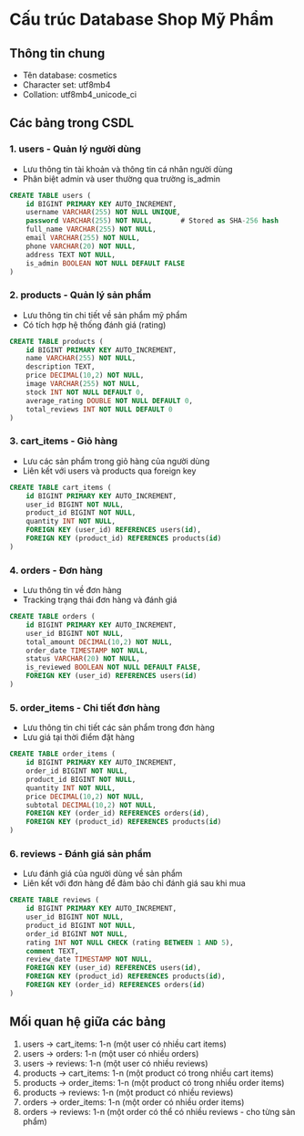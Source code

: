 # Cấu trúc Database Shop Mỹ Phẩm

## Thông tin chung

-   Tên database: cosmetics
-   Character set: utf8mb4
-   Collation: utf8mb4_unicode_ci

## Các bảng trong CSDL

### 1. users - Quản lý người dùng

-   Lưu thông tin tài khoản và thông tin cá nhân người dùng
-   Phân biệt admin và user thường qua trường is_admin

```sql
CREATE TABLE users (
    id BIGINT PRIMARY KEY AUTO_INCREMENT,
    username VARCHAR(255) NOT NULL UNIQUE,
    password VARCHAR(255) NOT NULL,       # Stored as SHA-256 hash
    full_name VARCHAR(255) NOT NULL,
    email VARCHAR(255) NOT NULL,
    phone VARCHAR(20) NOT NULL,
    address TEXT NOT NULL,
    is_admin BOOLEAN NOT NULL DEFAULT FALSE
)
```

### 2. products - Quản lý sản phẩm

-   Lưu thông tin chi tiết về sản phẩm mỹ phẩm
-   Có tích hợp hệ thống đánh giá (rating)

```sql
CREATE TABLE products (
    id BIGINT PRIMARY KEY AUTO_INCREMENT,
    name VARCHAR(255) NOT NULL,
    description TEXT,
    price DECIMAL(10,2) NOT NULL,
    image VARCHAR(255) NOT NULL,
    stock INT NOT NULL DEFAULT 0,
    average_rating DOUBLE NOT NULL DEFAULT 0,
    total_reviews INT NOT NULL DEFAULT 0
)
```

### 3. cart_items - Giỏ hàng

-   Lưu các sản phẩm trong giỏ hàng của người dùng
-   Liên kết với users và products qua foreign key

```sql
CREATE TABLE cart_items (
    id BIGINT PRIMARY KEY AUTO_INCREMENT,
    user_id BIGINT NOT NULL,
    product_id BIGINT NOT NULL,
    quantity INT NOT NULL,
    FOREIGN KEY (user_id) REFERENCES users(id),
    FOREIGN KEY (product_id) REFERENCES products(id)
)
```

### 4. orders - Đơn hàng

-   Lưu thông tin về đơn hàng
-   Tracking trạng thái đơn hàng và đánh giá

```sql
CREATE TABLE orders (
    id BIGINT PRIMARY KEY AUTO_INCREMENT,
    user_id BIGINT NOT NULL,
    total_amount DECIMAL(10,2) NOT NULL,
    order_date TIMESTAMP NOT NULL,
    status VARCHAR(20) NOT NULL,
    is_reviewed BOOLEAN NOT NULL DEFAULT FALSE,
    FOREIGN KEY (user_id) REFERENCES users(id)
)
```

### 5. order_items - Chi tiết đơn hàng

-   Lưu thông tin chi tiết các sản phẩm trong đơn hàng
-   Lưu giá tại thời điểm đặt hàng

```sql
CREATE TABLE order_items (
    id BIGINT PRIMARY KEY AUTO_INCREMENT,
    order_id BIGINT NOT NULL,
    product_id BIGINT NOT NULL,
    quantity INT NOT NULL,
    price DECIMAL(10,2) NOT NULL,
    subtotal DECIMAL(10,2) NOT NULL,
    FOREIGN KEY (order_id) REFERENCES orders(id),
    FOREIGN KEY (product_id) REFERENCES products(id)
)
```

### 6. reviews - Đánh giá sản phẩm

-   Lưu đánh giá của người dùng về sản phẩm
-   Liên kết với đơn hàng để đảm bảo chỉ đánh giá sau khi mua

```sql
CREATE TABLE reviews (
    id BIGINT PRIMARY KEY AUTO_INCREMENT,
    user_id BIGINT NOT NULL,
    product_id BIGINT NOT NULL,
    order_id BIGINT NOT NULL,
    rating INT NOT NULL CHECK (rating BETWEEN 1 AND 5),
    comment TEXT,
    review_date TIMESTAMP NOT NULL,
    FOREIGN KEY (user_id) REFERENCES users(id),
    FOREIGN KEY (product_id) REFERENCES products(id),
    FOREIGN KEY (order_id) REFERENCES orders(id)
)
```

## Mối quan hệ giữa các bảng

1. users -> cart_items: 1-n (một user có nhiều cart items)
2. users -> orders: 1-n (một user có nhiều orders)
3. users -> reviews: 1-n (một user có nhiều reviews)
4. products -> cart_items: 1-n (một product có trong nhiều cart items)
5. products -> order_items: 1-n (một product có trong nhiều order items)
6. products -> reviews: 1-n (một product có nhiều reviews)
7. orders -> order_items: 1-n (một order có nhiều order items)
8. orders -> reviews: 1-n (một order có thể có nhiều reviews - cho từng sản phẩm)
